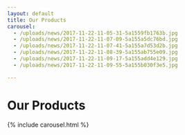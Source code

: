 ```yaml
---
layout: default
title: Our Products
carousel:
  - /uploads/news/2017-11-22-11-05-31-5a1559fb1763b.jpg
  - /uploads/news/2017-11-22-11-07-09-5a155a5dc76bd.jpg
  - /uploads/news/2017-11-22-11-07-41-5a155a7d53d2b.jpg
  - /uploads/news/2017-11-22-11-08-39-5a155ab755e09.jpg
  - /uploads/news/2017-11-22-11-09-17-5a155add4e129.jpg
  - /uploads/news/2017-11-22-11-09-55-5a155b030f3e5.jpg

---
```

# Our Products

{% include carousel.html %}
